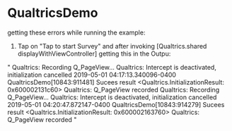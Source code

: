 # QualtricsDemo
getting these errors while running the example:

1. Tap on "Tap to start Survey" and after invoking [Qualtrics.shared displayWithViewController] 
getting this in the Outpu: 

"
Qualtrics: Recording Q_PageView...
Qualtrics: Intercept is deactivated, initialization cancelled
2019-05-01 04:17:13.340096-0400 QualtricsDemo[10843:911481] Sucees result <Qualtrics.InitializationResult: 0x600002131c60>
Qualtrics: Q_PageView recorded
Qualtrics: Recording Q_PageView...
Qualtrics: Intercept is deactivated, initialization cancelled
2019-05-01 04:20:47.872147-0400 QualtricsDemo[10843:914279] Sucees result <Qualtrics.InitializationResult: 0x600002163760>
Qualtrics: Q_PageView recorded
"
